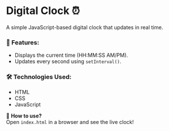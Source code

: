 # Digital Clock ⏰

A simple JavaScript-based digital clock that updates in real time.

### 🔹 Features:
- Displays the current time (HH:MM:SS AM/PM).
- Updates every second using `setInterval()`.

### 🛠 Technologies Used:
- HTML
- CSS
- JavaScript

📌 **How to use?**  
Open `index.html` in a browser and see the live clock!
